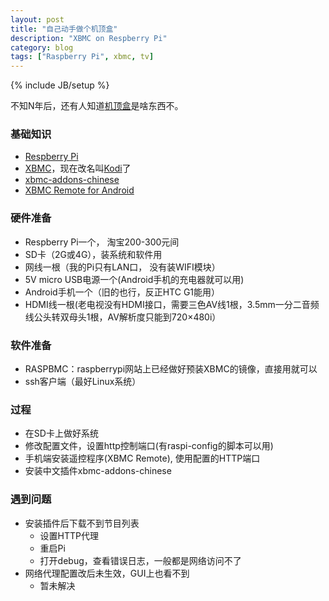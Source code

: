 ```yaml
---
layout: post
title: "自己动手做个机顶盒"
description: "XBMC on Respberry Pi"
category: blog
tags: ["Raspberry Pi", xbmc, tv]
---
```

{% include JB/setup %}

不知N年后，还有人知道[机顶盒](http://en.wikipedia.org/wiki/Set-top_box)是啥东西不。

### 基础知识
- [Respberry Pi](http://www.raspberrypi.org/)
- [XBMC](www.xbmc.org/)，现在改名叫[Kodi](http://kodi.tv/)了
- [xbmc-addons-chinese](https://github.com/taxigps/xbmc-addons-chinese)
- [XBMC Remote for Android](https://code.google.com/p/android-xbmcremote/)


### 硬件准备
- Respberry Pi一个， 淘宝200-300元间
- SD卡（2G或4G），装系统和软件用
- 网线一根（我的Pi只有LAN口， 没有装WIFI模块）
- 5V micro USB电源一个(Android手机的充电器就可以用)
- Android手机一个（旧的也行，反正HTC G1能用）
- HDMI线一根(老电视没有HDMI接口，需要三色AV线1根，3.5mm一分二音频线公头转双母头1根，AV解析度只能到720×480i）

### 软件准备
- RASPBMC：raspberrypi网站上已经做好预装XBMC的镜像，直接用就可以
- ssh客户端（最好Linux系统）

### 过程
- 在SD卡上做好系统
- 修改配置文件，设置http控制端口(有raspi-config的脚本可以用)
- 手机端安装遥控程序(XBMC Remote), 使用配置的HTTP端口
- 安装中文插件xbmc-addons-chinese

### 遇到问题
- 安装插件后下载不到节目列表
  * 设置HTTP代理
  * 重启Pi
  * 打开debug，查看错误日志，一般都是网络访问不了
- 网络代理配置改后未生效，GUI上也看不到
  * 暂未解决
